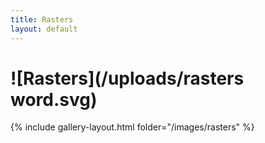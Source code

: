```yaml
---
title: Rasters
layout: default
---
```


# ![Rasters](/uploads/rasters word.svg)

{% include gallery-layout.html folder="/images/rasters" %}
